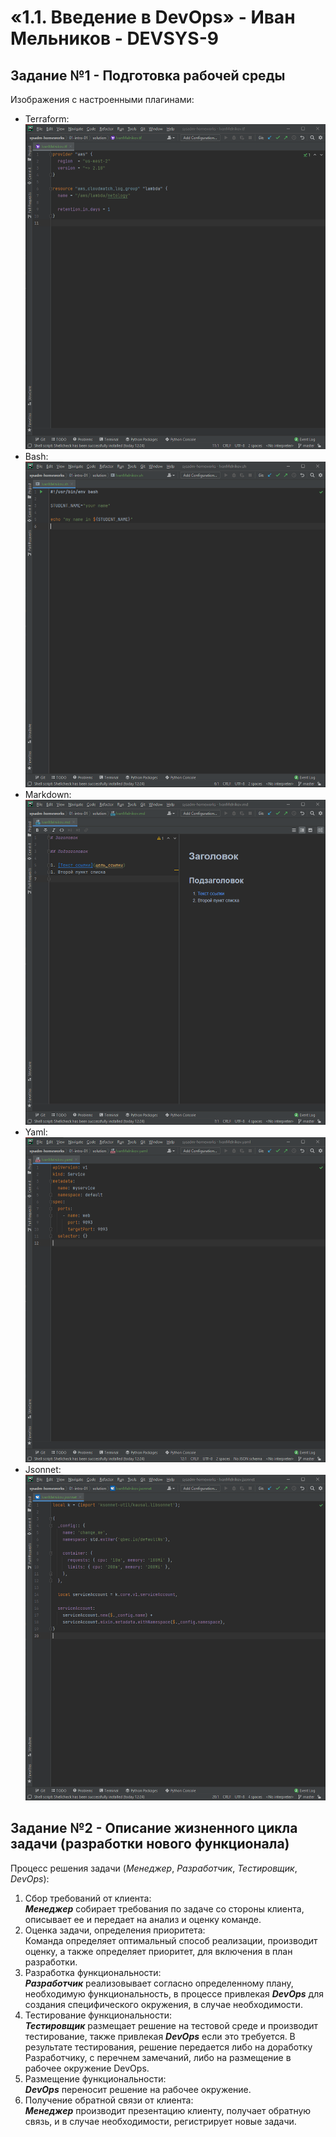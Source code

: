 # «1.1. Введение в DevOps» - Иван Мельников - DEVSYS-9

## Задание №1 - Подготовка рабочей среды
Изображения с настроенными плагинами:  
- Terraform:  
  [![Terraform](img/terraform.png)](https://imgur.com/a/3Kyho4D)
- Bash:  
  [![Bash](img/bash.png)](https://imgur.com/a/2KWOtOe)
- Markdown:  
  [![Markdown](img/markdown.png)](https://imgur.com/a/okzadZs)
- Yaml:  
  [![Yaml](img/yaml.png)](https://imgur.com/a/l9f7vWI)
- Jsonnet:  
  [![Jsonnet](img/jsonnet.png)](https://imgur.com/a/Hgh9HBD)

## Задание №2 - Описание жизненного цикла задачи (разработки нового функционала)

Процесс решения задачи (*Менеджер*, *Разработчик*, *Тестировщик*, *DevOps*):
1. Сбор требований от клиента:  
   ***Менеджер*** собирает требования по задаче со стороны клиента, описывает ее и передает на анализ и оценку команде.
2. Оценка задачи, определения приоритета:  
   Команда определяет оптимальный способ реализации, производит оценку, а также определяет приоритет, для включения в план разработки.
3. Разработка функциональности:  
   ***Разработчик*** реализовывает согласно определенному плану, необходимую функциональность, в процессе привлекая ***DevOps*** для создания специфического окружения, в случае необходимости.
4. Тестирование функциональности:  
   ***Тестировщик*** размещает решение на тестовой среде и производит тестирование, также привлекая ***DevOps*** если это требуется.
 В результате тестирования, решение передается либо на доработку Разработчику, с перечнем замечаний, либо на размещение в рабочее окружение DevOps.
5. Размещение функциональности:  
   ***DevOps*** переносит решение на рабочее окружение.
6. Получение обратной связи от клиента:  
   ***Менеджер*** производит презентацию клиенту, получает обратную связь, и в случае необходимости, регистрирует новые задачи.